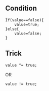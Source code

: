 Condition
---------
```
If(value==false){
    value=true;
}else{
    value=false;
}
```
Trick
-----
```
value ^= true;
```
OR

```
value != true;
```
